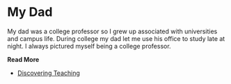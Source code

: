 # My Dad

My dad was a college professor so I grew up associated with universities and
campus life. During college my dad let me use his office to study late at
night. I always pictured myself being a college professor.


**Read More**

* [Discovering Teaching](https://shrinking-world.com/blog/Teaching)
